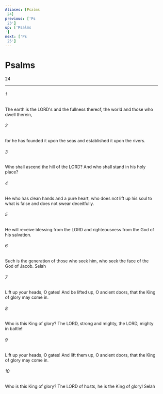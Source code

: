 ```yaml
---
Aliases: [Psalms 24]
previous: ['Ps 23']
up: ['Psalms']
next: ['Ps 25']
---
```

# Psalms 24

***
 

###### 1 
The earth is the LORD's and the fullness thereof,  the world and those who dwell therein,   

###### 2 
for he has founded it upon the seas  and established it upon the rivers.  

###### 3 
Who shall ascend the hill of the LORD?  And who shall stand in his holy place?   

###### 4 
He who has clean hands and a pure heart,  who does not lift up his soul to what is false  and does not swear deceitfully.   

###### 5 
He will receive blessing from the LORD  and righteousness from the God of his salvation.   

###### 6 
Such is the generation of those who seek him,  who seek the face of the God of Jacob. Selah  

###### 7 
Lift up your heads, O gates!  And be lifted up, O ancient doors,  that the King of glory may come in.   

###### 8 
Who is this King of glory?  The LORD, strong and mighty,  the LORD, mighty in battle!   

###### 9 
Lift up your heads, O gates!  And lift them up, O ancient doors,  that the King of glory may come in.   

###### 10 
Who is this King of glory?  The LORD of hosts,  he is the King of glory! Selah
